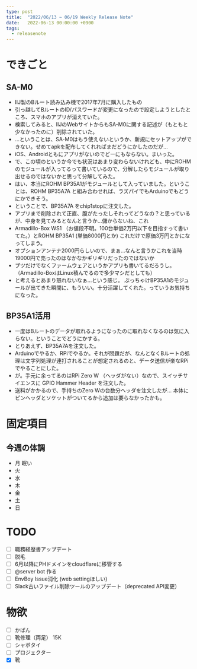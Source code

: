 ```yaml
---
type: post
title:  "2022/06/13 ~ 06/19 Weekly Release Note"
date:   2022-06-13 00:00:00 +0900
tags:
  - releasenote
---
```

# できごと

## SA-M0

* IIJ製のBルート読み込み機で2017年7月に購入したもの
* 引っ越してBルートのID/パスワードが変更になったので設定しようとしたところ、スマホのアプリが消えていた。
* 検索してみると、IIJのWebサイトからもSA-M0に関する記述が（もともと少なかったのに）削除されていた。
* …ということは、SA-M0はもう使えないというか、新規にセットアップができない。せめてapkを配布してくれればまだどうにかしたのだが…
* iOS、Androidともにアプリがないのでどーにもならない。まいった。
* で、この頃のというか今でも状況はあまり変わらないけれども、中にROHMのモジュールが入ってるって書いているので、分解したらモジュールが取り出せるのではないかと思って分解してみた。
* はい、本当にROHM BP35A1がモジュールとして入っていました。ということは、ROHM BP35A7A と組み合わせれば、ラズパイでもArduinoでもどうにかできそう。
* ということで、BP35A7A をchip1stopに注文した。
* アプリまで削除されて正直、腹がたったしそれってどうなの？と思っているが、中身を見てみるとなんと言うか…儲からないね、これ
* Armadillo-Box WS1 （お値段不明。100台単価2万円以下を目指すって書いてた。）とROHM BP35A1 (単価8000円とか) これだけで原価3万円とかになってしまう。
* オプションアンテナ2000円らしいので、まぁ…なんと言うかこれを当時19000円で売ったのはなかなかギリギリだったのではないか
* ブツだけでなくファームウェアというかアプリも書いてるだろうし。（Armadillo-BoxはLinux積んでるので多少マシだとしても）
* と考えるとあまり怒れないなぁ…という感じ。 ぶっちゃけBP35A1のモジュールが出てきた瞬間に、もういい。十分活躍してくれた。っていうお気持ちになった。

## BP35A1活用

* 一度はBルートのデータが取れるようになったのに取れなくなるのは気に入らない。ということでどうにかする。
* とりあえず、BP35A7Aを注文した。
* Arduinoでやるか、RPiでやるか。それが問題だが、なんとなくBルートの処理は文字列処理が連打されることが想定されるのと、データ送信が楽なRPiでやることにした。
* が。手元に余ってるのはRPi Zero W （ヘッダがない）なので、スイッチサイエンスに GPIO Hammer Header を注文した。
* 送料がかかるので、手持ちのZero Wの台数分ヘッダを注文したが… 本体にピンヘッダとソケットがついてるから追加は要らなかったかも。

# 固定項目

## 今週の体調

* 月 眠い
* 火 
* 水
* 木
* 金
* 土
* 日

# TODO 

- [ ] 職務経歴書アップデート
- [ ] 脱毛
- [ ] 6月以降にPHドメインをcloudflareに移管する
- [ ] @server bot 作る
- [ ] EnvBoy Issue消化 (web settingほしい)
- [ ] Slack古いファイル削除ツールのアップデート（deprecated API変更）

# 物欲

- [ ] かばん
- [ ] 靴修理（両足） 15K
- [ ] シャボタイ
- [ ] プロジェクター
- [x] 靴
